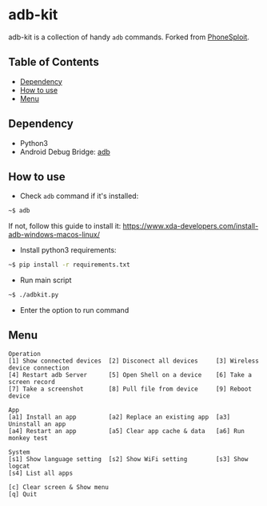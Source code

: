 # adb-kit

adb-kit is a collection of handy `adb` commands. Forked from [PhoneSploit](https://github.com/Zucccs/PhoneSploit).

## Table of Contents

- [Dependency](#dependency)
- [How to use](#how-to-use)
- [Menu](#menu)

## Dependency

- Python3
- Android Debug Bridge: [adb](https://developer.android.com/studio/command-line/adb)

## How to use

- Check `adb` command if it's installed:

```bash
~$ adb
```

If not, follow this guide to install it: https://www.xda-developers.com/install-adb-windows-macos-linux/

- Install python3 requirements:

```bash
~$ pip install -r requirements.txt
```

- Run main script

```bash
~$ ./adbkit.py
```

- Enter the option to run command

## Menu

```
Operation
[1] Show connected devices  [2] Disconect all devices     [3] Wireless device connection
[4] Restart adb Server      [5] Open Shell on a device    [6] Take a screen record
[7] Take a screenshot       [8] Pull file from device     [9] Reboot device

App
[a1] Install an app         [a2] Replace an existing app  [a3] Uninstall an app
[a4] Restart an app         [a5] Clear app cache & data   [a6] Run monkey test

System
[s1] Show language setting  [s2] Show WiFi setting        [s3] Show logcat
[s4] List all apps

[c] Clear screen & Show menu
[q] Quit
```
